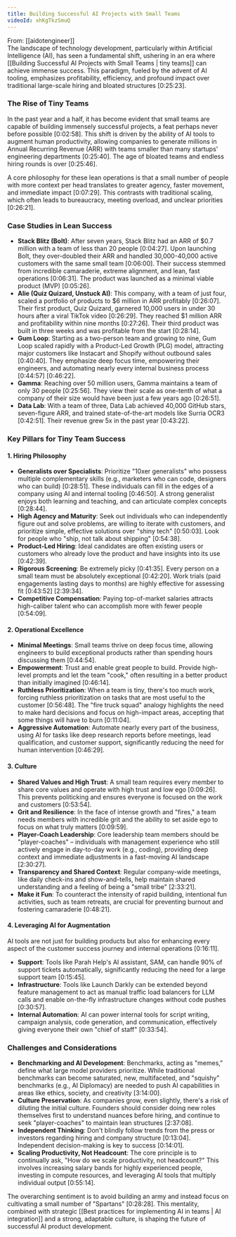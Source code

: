 ```yaml
---
title: Building Successful AI Projects with Small Teams
videoId: xhKgTkzSmuQ
---
```


From: [[aidotengineer]] <br/> 
The landscape of technology development, particularly within Artificial Intelligence (AI), has seen a fundamental shift, ushering in an era where [[Building Successful AI Projects with Small Teams | tiny teams]] can achieve immense success. This paradigm, fueled by the advent of AI tooling, emphasizes profitability, efficiency, and profound impact over traditional large-scale hiring and bloated structures <a class="yt-timestamp" data-t="0:25:23">[0:25:23]</a>.

### The Rise of Tiny Teams
In the past year and a half, it has become evident that small teams are capable of building immensely successful projects, a feat perhaps never before possible <a class="yt-timestamp" data-t="0:02:58">[0:02:58]</a>. This shift is driven by the ability of AI tools to augment human productivity, allowing companies to generate millions in Annual Recurring Revenue (ARR) with teams smaller than many startups' engineering departments <a class="yt-timestamp" data-t="0:25:40">[0:25:40]</a>. The age of bloated teams and endless hiring rounds is over <a class="yt-timestamp" data-t="0:25:46">[0:25:46]</a>.

A core philosophy for these lean operations is that a small number of people with more context per head translates to greater agency, faster movement, and immediate impact <a class="yt-timestamp" data-t="0:07:29">[0:07:29]</a>. This contrasts with traditional scaling, which often leads to bureaucracy, meeting overload, and unclear priorities <a class="yt-timestamp" data-t="0:26:21">[0:26:21]</a>.

### Case Studies in Lean Success

*   **Stack Blitz (Bolt)**: After seven years, Stack Blitz had an ARR of $0.7 million with a team of less than 20 people <a class="yt-timestamp" data-t="0:04:27">[0:04:27]</a>. Upon launching Bolt, they over-doubled their ARR and handled 30,000-40,000 active customers with the same small team <a class="yt-timestamp" data-t="0:06:00">[0:06:00]</a>. Their success stemmed from incredible camaraderie, extreme alignment, and lean, fast operations <a class="yt-timestamp" data-t="0:06:31">[0:06:31]</a>. The product was launched as a minimal viable product (MVP) <a class="yt-timestamp" data-t="0:05:26">[0:05:26]</a>.
*   **Alie (Quiz Quizard, Unstuck AI)**: This company, with a team of just four, scaled a portfolio of products to $6 million in ARR profitably <a class="yt-timestamp" data-t="0:26:07">[0:26:07]</a>. Their first product, Quiz Quizard, garnered 10,000 users in under 30 hours after a viral TikTok video <a class="yt-timestamp" data-t="0:26:29">[0:26:29]</a>. They reached $1 million ARR and profitability within nine months <a class="yt-timestamp" data-t="0:27:26">[0:27:26]</a>. Their third product was built in three weeks and was profitable from the start <a class="yt-timestamp" data-t="0:28:14">[0:28:14]</a>.
*   **Gum Loop**: Starting as a two-person team and growing to nine, Gum Loop scaled rapidly with a Product-Led Growth (PLG) model, attracting major customers like Instacart and Shopify without outbound sales <a class="yt-timestamp" data-t="0:40:40">[0:40:40]</a>. They emphasize deep focus time, empowering their engineers, and automating nearly every internal business process <a class="yt-timestamp" data-t="0:44:57">[0:44:57]</a> <a class="yt-timestamp" data-t="0:46:22">[0:46:22]</a>.
*   **Gamma**: Reaching over 50 million users, Gamma maintains a team of only 30 people <a class="yt-timestamp" data-t="0:25:53">[0:25:56]</a>. They view their scale as one-tenth of what a company of their size would have been just a few years ago <a class="yt-timestamp" data-t="0:26:51">[0:26:51]</a>.
*   **Data Lab**: With a team of three, Data Lab achieved 40,000 GitHub stars, seven-figure ARR, and trained state-of-the-art models like Surria OCR3 <a class="yt-timestamp" data-t="0:42:51">[0:42:51]</a>. Their revenue grew 5x in the past year <a class="yt-timestamp" data-t="0:43:22">[0:43:22]</a>.

### Key Pillars for Tiny Team Success

#### 1. Hiring Philosophy
*   **Generalists over Specialists**: Prioritize "10xer generalists" who possess multiple complementary skills (e.g., marketers who can code, designers who can build) <a class="yt-timestamp" data-t="0:28:51">[0:28:51]</a>. These individuals can fill in the edges of a company using AI and internal tooling <a class="yt-timestamp" data-t="0:46:50">[0:46:50]</a>. A strong generalist enjoys both learning and teaching, and can articulate complex concepts <a class="yt-timestamp" data-t="0:28:44">[0:28:44]</a>.
*   **High Agency and Maturity**: Seek out individuals who can independently figure out and solve problems, are willing to iterate with customers, and prioritize simple, effective solutions over "shiny tech" <a class="yt-timestamp" data-t="0:50:03">[0:50:03]</a>. Look for people who "ship, not talk about shipping" <a class="yt-timestamp" data-t="0:54:38">[0:54:38]</a>.
*   **Product-Led Hiring**: Ideal candidates are often existing users or customers who already love the product and have insights into its use <a class="yt-timestamp" data-t="0:42:39">[0:42:39]</a>.
*   **Rigorous Screening**: Be extremely picky <a class="yt-timestamp" data-t="0:41:35">[0:41:35]</a>. Every person on a small team must be absolutely exceptional <a class="yt-timestamp" data-t="0:42:20">[0:42:20]</a>. Work trials (paid engagements lasting days to months) are highly effective for assessing fit <a class="yt-timestamp" data-t="0:43:52">[0:43:52]</a> <a class="yt-timestamp" data-t="2:39:34">[2:39:34]</a>.
*   **Competitive Compensation**: Paying top-of-market salaries attracts high-caliber talent who can accomplish more with fewer people <a class="yt-timestamp" data-t="0:54:09">[0:54:09]</a>.

#### 2. Operational Excellence
*   **Minimal Meetings**: Small teams thrive on deep focus time, allowing engineers to build exceptional products rather than spending hours discussing them <a class="yt-timestamp" data-t="0:44:54">[0:44:54]</a>.
*   **Empowerment**: Trust and enable great people to build. Provide high-level prompts and let the team "cook," often resulting in a better product than initially imagined <a class="yt-timestamp" data-t="0:46:14">[0:46:14]</a>.
*   **Ruthless Prioritization**: When a team is tiny, there's too much work, forcing ruthless prioritization on tasks that are most useful to the customer <a class="yt-timestamp" data-t="0:56:48">[0:56:48]</a>. The "fire truck squad" analogy highlights the need to make hard decisions and focus on high-impact areas, accepting that some things will have to burn <a class="yt-timestamp" data-t="0:11:04">[0:11:04]</a>.
*   **Aggressive Automation**: Automate nearly every part of the business, using AI for tasks like deep research reports before meetings, lead qualification, and customer support, significantly reducing the need for human intervention <a class="yt-timestamp" data-t="0:46:29">[0:46:29]</a>.

#### 3. Culture
*   **Shared Values and High Trust**: A small team requires every member to share core values and operate with high trust and low ego <a class="yt-timestamp" data-t="0:09:26">[0:09:26]</a>. This prevents politicking and ensures everyone is focused on the work and customers <a class="yt-timestamp" data-t="0:53:54">[0:53:54]</a>.
*   **Grit and Resilience**: In the face of intense growth and "fires," a team needs members with incredible grit and the ability to set aside ego to focus on what truly matters <a class="yt-timestamp" data-t="0:09:59">[0:09:59]</a>.
*   **Player-Coach Leadership**: Core leadership team members should be "player-coaches" – individuals with management experience who still actively engage in day-to-day work (e.g., coding), providing deep context and immediate adjustments in a fast-moving AI landscape <a class="yt-timestamp" data-t="2:30:27">[2:30:27]</a>.
*   **Transparency and Shared Context**: Regular company-wide meetings, like daily check-ins and show-and-tells, help maintain shared understanding and a feeling of being a "small tribe" <a class="yt-timestamp" data-t="2:33:21">[2:33:21]</a>.
*   **Make it Fun**: To counteract the intensity of rapid building, intentional fun activities, such as team retreats, are crucial for preventing burnout and fostering camaraderie <a class="yt-timestamp" data-t="0:48:21">[0:48:21]</a>.

#### 4. Leveraging AI for Augmentation
AI tools are not just for building products but also for enhancing every aspect of the customer success journey and internal operations <a class="yt-timestamp" data-t="0:16:11">[0:16:11]</a>.
*   **Support**: Tools like Parah Help's AI assistant, SAM, can handle 90% of support tickets automatically, significantly reducing the need for a large support team <a class="yt-timestamp" data-t="0:15:45">[0:15:45]</a>.
*   **Infrastructure**: Tools like Launch Darkly can be extended beyond feature management to act as manual traffic load balancers for LLM calls and enable on-the-fly infrastructure changes without code pushes <a class="yt-timestamp" data-t="0:30:57">[0:30:57]</a>.
*   **Internal Automation**: AI can power internal tools for script writing, campaign analysis, code generation, and communication, effectively giving everyone their own "chief of staff" <a class="yt-timestamp" data-t="0:33:54">[0:33:54]</a>.

### Challenges and Considerations
*   **Benchmarking and AI Development**: Benchmarks, acting as "memes," define what large model providers prioritize. While traditional benchmarks can become saturated, new, multifaceted, and "squishy" benchmarks (e.g., AI Diplomacy) are needed to push AI capabilities in areas like ethics, society, and creativity <a class="yt-timestamp" data-t="3:14:00">[3:14:00]</a>.
*   **Culture Preservation**: As companies grow, even slightly, there's a risk of diluting the initial culture. Founders should consider doing new roles themselves first to understand nuances before hiring, and continue to seek "player-coaches" to maintain lean structures <a class="yt-timestamp" data-t="2:37:08">[2:37:08]</a>.
*   **Independent Thinking**: Don't blindly follow trends from the press or investors regarding hiring and company structure <a class="yt-timestamp" data-t="0:13:04">[0:13:04]</a>. Independent decision-making is key to success <a class="yt-timestamp" data-t="0:14:01">[0:14:01]</a>.
*   **Scaling Productivity, Not Headcount**: The core principle is to continually ask, "How do we scale productivity, not headcount?" This involves increasing salary bands for highly experienced people, investing in compute resources, and leveraging AI tools that multiply individual output <a class="yt-timestamp" data-t="0:55:14">[0:55:14]</a>.

The overarching sentiment is to avoid building an army and instead focus on cultivating a small number of "Spartans" <a class="yt-timestamp" data-t="0:28:28">[0:28:28]</a>. This mentality, combined with strategic [[Best practices for implementing AI in teams | AI integration]] and a strong, adaptable culture, is shaping the future of successful AI product development.